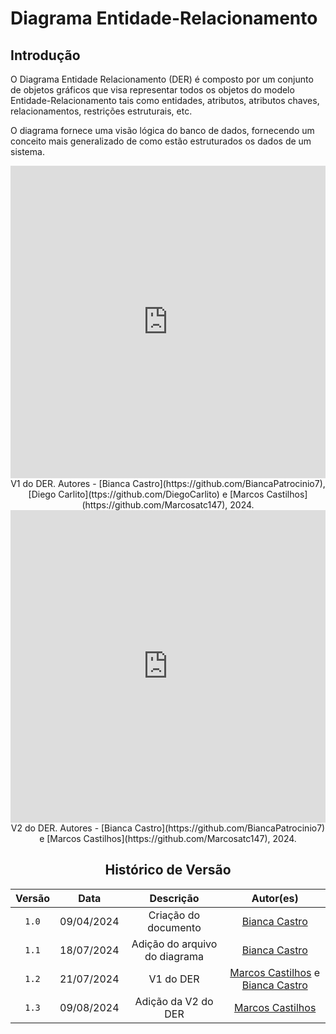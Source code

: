 # Diagrama Entidade-Relacionamento

## Introdução

<p style="text-align: justify">

O Diagrama Entidade Relacionamento (DER) é composto por um conjunto de objetos gráficos que visa representar todos os objetos do modelo Entidade-Relacionamento tais como entidades, atributos, atributos chaves, relacionamentos, restrições estruturais, etc.

O diagrama fornece uma visão lógica do banco de dados, fornecendo um conceito mais generalizado de como estão estruturados os dados de um sistema.

</p>
<center>
<iframe frameborder="0" style="width:100%;height:500px;" src="https://viewer.diagrams.net/?tags=%7B%7D&lightbox=1&highlight=0000ff&edit=_blank&layers=1&nav=1&title=DER.drawio#Uhttps%3A%2F%2Fdrive.google.com%2Fuc%3Fid%3D1emR37ixwUYvx1sS_YATp9u_EkX9qkiZS%26export%3Ddownload"></iframe>
V1 do DER. Autores - [Bianca Castro](https://github.com/BiancaPatrocinio7), [Diego Carlito](ttps://github.com/DiegoCarlito) e [Marcos Castilhos](https://github.com/Marcosatc147), 2024.

<iframe frameborder="0" style="width:100%;height:500px;" src="https://viewer.diagrams.net/?tags=%7B%7D&lightbox=1&highlight=0000ff&edit=_blank&layers=1&nav=1&title=DERv.2.drawio#Uhttps%3A%2F%2Fdrive.google.com%2Fuc%3Fid%3D1IWm6VF77YW6MW-GzEiGMGTkPt8_e4Axn%26export%3Ddownload"></iframe>
V2 do DER. Autores - [Bianca Castro](https://github.com/BiancaPatrocinio7) e [Marcos Castilhos](https://github.com/Marcosatc147), 2024.




## Histórico de Versão
| Versão | Data | Descrição | Autor(es) |
| :-: | :-: | :-: | :-: |
| `1.0`  | 09/04/2024 | Criação do documento         | [Bianca Castro](https://github.com/BiancaPatrocinio7) |  
| `1.1`  | 18/07/2024 | Adição do arquivo do diagrama        | [Bianca Castro](https://github.com/BiancaPatrocinio7) |          
| `1.2`  | 21/07/2024 | V1 do DER       | [Marcos Castilhos](https://github.com/Marcosatc147) e [Bianca Castro](https://github.com/BiancaPatrocinio7) |                                                               
|`1.3` | 09/08/2024 | Adição da V2 do DER | [Marcos Castilhos](https://github.com/Marcosatc147)
</center>